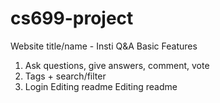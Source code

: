 # cs699-project
Website title/name - Insti Q&A 
Basic Features 
 1. Ask questions, give answers, comment, vote 
 2. Tags + search/filter 
 3. Login
Editing readme 
Editing readme 

